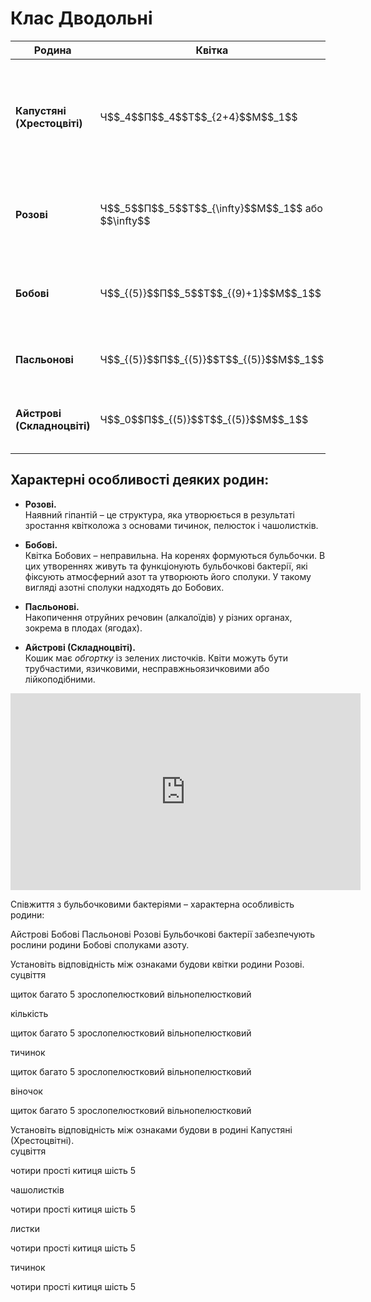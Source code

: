 # Клас Дводольні

<table>
<thead>
<tr>
<th>Родина</th>
<th>Квiтка</th>
<th>Суцвiття</th>
<th>Плiд</th>
<th>Представники</th>
<th>Використання</th>
</tr>
</thead>
<tbody>
<tr>
<td><b>Капустянi (Хрестоцвiтi)</b></td>
<td width="12%">Ч$$_4$$П$$_4$$Т$$_{2+4}$$М$$_1$$</td>
<td>Китиця</td>
<td>Стручок, стручечок</td>
<td>Капуста, гiрчиця, рапс, грицики, редька дика</td>
<td>Овочевi, олiйнi та медоноснi культури. Грицики також використовуються в медицинi у якостi кровоспинного засобу.</td>
</tr>
<tr>
<td><b>Розовi</b></td>
<td>Ч$$_5$$П$$_5$$Т$$_{\infty}$$М$$_1$$ або $$\infty$$</td>
<td>Китиця, зонтик, щиток</td>
<td>Кiстянка, яблуко, багатокiстянка, листянка</td>
<td>Суниця, шипшина, горобина, яблуня, вишня, смородина</td>
<td>Плодово-ягiднi, декоративнi та лiкарськi рослини.</td>
</tr>
<tr>
<td><b>Бобовi</b></td>
<td>Ч$$_{(5)}$$П$$_5$$Т$$_{(9)+1}$$М$$_1$$</td>
<td>Китиця, головка, волоть</td>
<td>Бiб</td>
<td>Горох, квасоля, соя, конюшина, бiла акацiя (робiнiя), люцерна</td>
<td>Кормовi, зернобобовi, лiкарськi та олiйнi рослини.</td>
</tr>
<tr>
<td><b>Пасльоновi</b></td>
<td>Ч$$_{(5)}$$П$$_{(5)}$$Т$$_{(5)}$$М$$_1$$</td>
<td>Китиця</td>
<td>Ягода, коробочка</td>
<td>Петунiя, паслiн, тютюн, картопля, томат, перець</td>
<td>Овочевi, лiкарськi, технiчнi та декоративнi
рослини.</td>
</tr>
<tr>
<td><b>Айстровi (Складноцвiтi)</b></td>
<td>Ч$$_0$$П$$_{(5)}$$Т$$_{(5)}$$М$$_1$$</td>
<td>Кошик</td>
<td>Сiм’янка</td>
<td>Соняшник, кульбаба, ромашка, волошка, будяк</td>
<td>Декоративнi та лiкарськi рослини.</td>
</tr>
</tbody>
</table>

## Характерні особливості деяких родин:

-   **Розові.**<br>
Наявний <span class="p1">гіпантій</span> – це структура, яка утворюється в результаті зростання квітколожа з основами тичинок, пелюсток і чашолистків.

-   **Бобові.**<br>
Квітка Бобових – неправильна. На коренях формуються бульбочки. В цих утвореннях живуть та функціонують бульбочкові бактерії, які фіксують атмосферний азот та утворюють його сполуки. У такому вигляді азотні сполуки надходять до Бобових.

-   **Пасльонові.**<br>
Накопичення отруйних речовин (алкалоїдів) у різних органах, зокрема в плодах (ягодах).

-   **Айстрові (Складноцвіті).**<br>
Кошик має *обгортку* із зелених листочків. Квіти можуть бути трубчастими, язичковими, несправжньоязичковими або лійкоподібними.

<div class="fluidMedia">
<iframe align="center" width="560" height="315" src="https://www.youtube.com/embed/7wFP973NEvI" frameborder="0" allowfullscreen></iframe>
</div>
<div class="popup">
</div>

<quiz>
<question>
<p>Співжиття з бульбочковими бактеріями – характерна особливість родини:</p>
<answer>Айстрові</answer>
<answer correct>Бобові</answer>
<answer>Пасльонові</answer>
<answer>Розові</answer>
<explanation>Бульбочкові бактерії забезпечують рослини родини Бобові сполуками азоту.</explanation>
</question>
<question>
<question>
<p>Установіть відповідність між ознаками будови квітки родини Розові.<br>
суцвіття</p>
<answer correct>щиток</answer>
<answer>багато</answer>
<answer>5</answer> 
<answer>зрослопелюстковий</answer>
<answer>вільнопелюстковий</answer>
</question>
<question>
<p>кількість</p>
<answer>щиток</answer>
<answer>багато</answer>
<answer correct>5</answer>
<answer>зрослопелюстковий</answer>
<answer>вільнопелюстковий</answer>
</question>
<question>
<p>тичинок</p>
<answer>щиток </answer>
<answer correct>багато</answer>
<answer>5</answer>
<answer>зрослопелюстковий</answer> 
<answer>вільнопелюстковий</answer>
</question>
<question>
<p>віночок</p>
<answer>щиток</answer>
<answer>багато</answer> 
<answer>5</answer>
<answer>зрослопелюстковий</answer>
<answer correct>вільнопелюстковий</answer>
</question>
<question>
<p>Установіть відповідність між ознаками будови в родині Капустяні (Хрестоцвітні).<br>
суцвіття
</p>
<answer>чотири</answer>
<answer>прості</answer>
<answer correct>китиця</answer>
<answer>шість</answer>
<answer>5</answer>
</question>
<question>
<p>чашолистків</p>
<answer correct>чотири</answer>
<answer>прості</answer>
<answer>китиця</answer>
<answer>шість</answer>
<answer>5</answer>
</question>
<question>
<p>листки</p>
<answer>чотири</answer>
<answer correct>прості</answer>
<answer>китиця</answer>
<answer>шість</answer>
<answer>5</answer>
</question>
<question>
<p>тичинок</p>
<answer>чотири</answer>
<answer>прості</answer>
<answer>китиця</answer>
<answer correct>шість</answer>
<answer>5</answer>
</question>
</quiz>